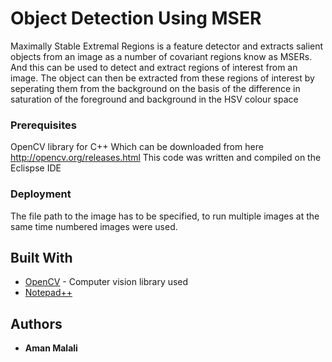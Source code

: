 # Object Detection Using MSER

Maximally Stable Extremal Regions is a feature detector and extracts salient objects from an image as a number of covariant regions know as MSERs. And this can be used to detect and extract regions of interest from an image. The object can then be extracted from these regions of interest by seperating them from the background on the basis of the difference in saturation of the foreground and background in the HSV colour space

### Prerequisites
OpenCV library for C++ Which can be downloaded from here http://opencv.org/releases.html
This code was written and compiled on the Eclispse IDE

### Deployment
The file path to the image has to be specified, to run multiple images at the same time numbered images were used.

## Built With

* [OpenCV](http://docs.opencv.org/2.4/) - Computer vision library used
* [Notepad++](https://notepad-plus-plus.org/) 

## Authors

* **Aman Malali** 
